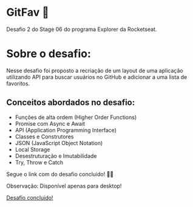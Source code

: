 # GitFav 🌟

Desafio 2 do Stage 06 do programa Explorer da Rocketseat.

# Sobre o desafio:

Nesse desafio foi proposto a recriação de um layout de uma aplicação utilizando API para buscar usuários no GitHub e adicionar a uma lista de favoritos.

## Conceitos abordados no desafio:

- Funções de alta ordem (Higher Order Functions)
- Promise com Async e Await
- API (Application Programming Interface)
- Classes e Construtores
- JSON (JavaScript Object Notation)
- Local Storage
- Desestruturação e Imutabilidade
- Try, Throw e Catch

Segue o link com do desafio concluido! 🚀💜

Observação: Disponível apenas para desktop!

<a href="https://gabrieldiasz.github.io/gitfav/">Desafio concluido!</a>

